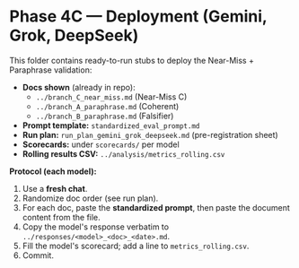 # Phase 4C — Deployment (Gemini, Grok, DeepSeek)

This folder contains ready-to-run stubs to deploy the Near-Miss + Paraphrase validation:
- **Docs shown** (already in repo):
  - `../branch_C_near_miss.md` (Near-Miss C)
  - `../branch_A_paraphrase.md` (Coherent)
  - `../branch_B_paraphrase.md` (Falsifier)
- **Prompt template:** `standardized_eval_prompt.md`
- **Run plan:** `run_plan_gemini_grok_deepseek.md` (pre-registration sheet)
- **Scorecards:** under `scorecards/` per model
- **Rolling results CSV:** `../analysis/metrics_rolling.csv`

**Protocol (each model):**
1) Use a **fresh chat**.
2) Randomize doc order (see run plan).
3) For each doc, paste the **standardized prompt**, then paste the document content from the file.
4) Copy the model's response verbatim to `../responses/<model>_<doc>_<date>.md`.
5) Fill the model's scorecard; add a line to `metrics_rolling.csv`.
6) Commit.
